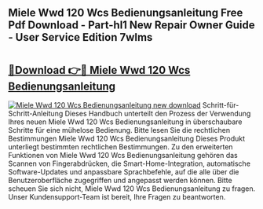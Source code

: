 ## Miele Wwd 120 Wcs Bedienungsanleitung Free Pdf Download - Part-hl1 New Repair Owner Guide - User Service Edition 7wIms

# <h2><a href="http://df4qsmn.blite.top/?on=Miele+Wwd+120+Wcs+Bedienungsanleitung">🔗Download 👉🔴 Miele Wwd 120 Wcs Bedienungsanleitung</a></h2>

[![Miele Wwd 120 Wcs Bedienungsanleitung new download](https://i.imgur.com/lujVjoI.png)](http://df4qsmn.blite.top/?on=Miele+Wwd+120+Wcs+Bedienungsanleitung)
Schritt-für-Schritt-Anleitung Dieses Handbuch unterteilt den Prozess der Verwendung Ihres neuen Miele Wwd 120 Wcs Bedienungsanleitung in überschaubare Schritte für eine mühelose Bedienung. Bitte lesen Sie die rechtlichen Bestimmungen Miele Wwd 120 Wcs Bedienungsanleitung Dieses Produkt unterliegt bestimmten rechtlichen Bestimmungen. Zu den erweiterten Funktionen von Miele Wwd 120 Wcs Bedienungsanleitung gehören das Scannen von Fingerabdrücken, die Smart-Home-Integration, automatische Software-Updates und anpassbare Sprachbefehle, auf die alle über die Benutzeroberfläche zugegriffen und angepasst werden können. Bitte scheuen Sie sich nicht, Miele Wwd 120 Wcs Bedienungsanleitung zu fragen. Unser Kundensupport-Team ist bereit, Ihre Fragen zu beantworten.
